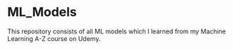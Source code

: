 # ML_Models
This repository consists of all ML models which I learned from my Machine Learning A-Z course on Udemy.
